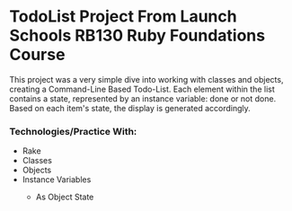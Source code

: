 <h1>TodoList Project From Launch Schools RB130 Ruby Foundations Course</h1>
<p>
  This project was a very simple dive into working with classes and objects, creating a Command-Line Based Todo-List.
  Each element within the list contains a state, represented by an instance variable: done or not done.
  Based on each item's state, the display is generated accordingly.
</p>

<h3>Technologies/Practice With:</h3>
<ul>
  <li>Rake</li>
  <li>Classes</li>
  <li>Objects</li>
  <li>Instance Variables</li>
    <ul>
      <li>As Object State</li>
    </ul>
  </li>
</ul>
